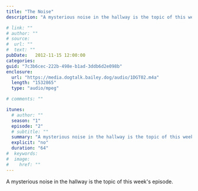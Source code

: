```yaml
---
title: "The Noise"
description: "A mysterious noise in the hallway is the topic of this week's episode."

# link: ""
# author: ""
# source:
#  url: ""
#  text: ""
pubDate:   2012-11-15 12:00:00
categories:
guid: "7c3b6cec-222b-498e-b1ad-3ddb6d2e098b"
enclosure:
  url: "https://media.dogtalk.bailey.dog/audio/1DGT02.m4a"
  length: "1532865"
  type: "audio/mpeg"

# comments: ""

itunes:
  # author: ""
  season: "1"
  episode: "2"
  # subtitle: ""
  summary: "A mysterious noise in the hallway is the topic of this week's episode."
  explicit: "no"
  duration: "64"
#  keywords:
#  image:
#    href: ""
---
```


<p>A mysterious noise in the hallway is the topic of this week's episode.</p>
